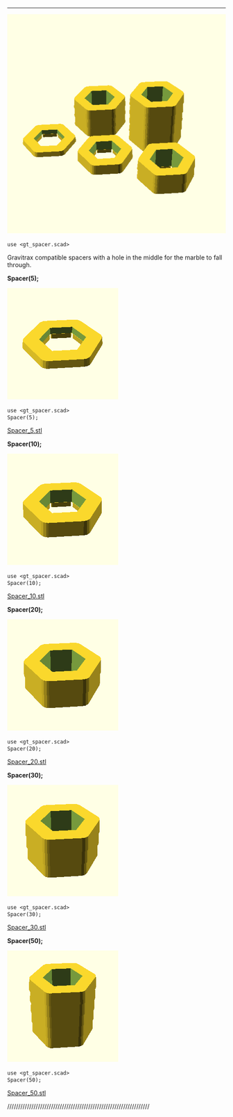 
****

![all.png](all.png)

    use <gt_spacer.scad>
    


 Gravitrax compatible spacers with a hole in the middle
 for the marble to fall through.

**Spacer(5);**

![Spacer_5.png](Spacer_5.png)

    use <gt_spacer.scad>
    Spacer(5);


[Spacer_5.stl](Spacer_5.stl)



**Spacer(10);**

![Spacer_10.png](Spacer_10.png)

    use <gt_spacer.scad>
    Spacer(10);


[Spacer_10.stl](Spacer_10.stl)



**Spacer(20);**

![Spacer_20.png](Spacer_20.png)

    use <gt_spacer.scad>
    Spacer(20);


[Spacer_20.stl](Spacer_20.stl)



**Spacer(30);**

![Spacer_30.png](Spacer_30.png)

    use <gt_spacer.scad>
    Spacer(30);


[Spacer_30.stl](Spacer_30.stl)



**Spacer(50);**

![Spacer_50.png](Spacer_50.png)

    use <gt_spacer.scad>
    Spacer(50);


[Spacer_50.stl](Spacer_50.stl)


/////////////////////////////////////////////////////////////////
